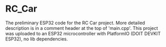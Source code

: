 # RC_Car
The preliminary ESP32 code for the RC Car project. More detailed description is in a comment header at the top of 'main.cpp'. This project was uploaded to an ESP32 microcontroller with PlatformIO (DOIT DEVKIT ESP32), no lib dependencies.
